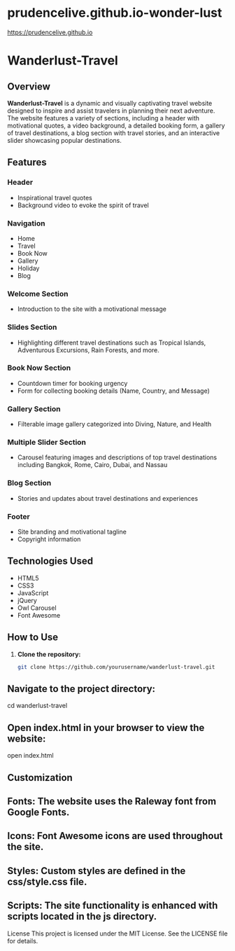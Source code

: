 # prudencelive.github.io-wonder-lust
https://prudencelive.github.io

# Wanderlust-Travel

## Overview

**Wanderlust-Travel** is a dynamic and visually captivating travel website designed to inspire and assist travelers in planning their next adventure. The website features a variety of sections, including a header with motivational quotes, a video background, a detailed booking form, a gallery of travel destinations, a blog section with travel stories, and an interactive slider showcasing popular destinations.

## Features

### Header
- Inspirational travel quotes
- Background video to evoke the spirit of travel

### Navigation
- Home
- Travel
- Book Now
- Gallery
- Holiday
- Blog

### Welcome Section
- Introduction to the site with a motivational message

### Slides Section
- Highlighting different travel destinations such as Tropical Islands, Adventurous Excursions, Rain Forests, and more.

### Book Now Section
- Countdown timer for booking urgency
- Form for collecting booking details (Name, Country, and Message)

### Gallery Section
- Filterable image gallery categorized into Diving, Nature, and Health

### Multiple Slider Section
- Carousel featuring images and descriptions of top travel destinations including Bangkok, Rome, Cairo, Dubai, and Nassau

### Blog Section
- Stories and updates about travel destinations and experiences

### Footer
- Site branding and motivational tagline
- Copyright information

## Technologies Used
- HTML5
- CSS3
- JavaScript
- jQuery
- Owl Carousel
- Font Awesome

## How to Use

1. **Clone the repository:**
   ```sh
   git clone https://github.com/yourusername/wanderlust-travel.git

## Navigate to the project directory:
cd wanderlust-travel

## Open index.html in your browser to view the website:
open index.html

## Customization
## Fonts: The website uses the Raleway font from Google Fonts.
## Icons: Font Awesome icons are used throughout the site.
## Styles: Custom styles are defined in the css/style.css file.
## Scripts: The site functionality is enhanced with scripts located in the js directory.

License
This project is licensed under the MIT License. See the LICENSE file for details.

